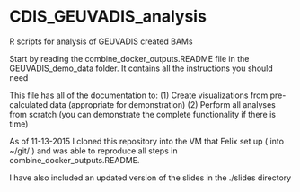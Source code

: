 # CDIS_GEUVADIS_analysis
R scripts for analysis of GEUVADIS created BAMs

Start by reading the combine_docker_outputs.README file in the
GEUVADIS_demo_data folder.
It contains all the instructions you should need

This file has all of the documentation to:
(1) Create visualizations from pre-calculated data (appropriate for demonstration)
(2) Perform all analyses from scratch (you can demonstrate the complete functionality if there is time)

As of 11-13-2015
I cloned this repository into the VM that Felix set up ( into ~/git/ )
and was able to reproduce all steps in combine_docker_outputs.README.

I have also included an updated version of the slides in the ./slides
directory

